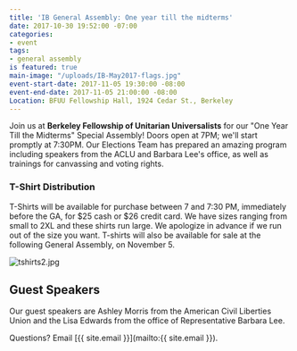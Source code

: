 ```yaml
---
title: 'IB General Assembly: One year till the midterms'
date: 2017-10-30 19:52:00 -07:00
categories:
- event
tags:
- general assembly
is featured: true
main-image: "/uploads/IB-May2017-flags.jpg"
event-start-date: 2017-11-05 19:30:00 -08:00
event-end-date: 2017-11-05 21:00:00 -08:00
Location: BFUU Fellowship Hall, 1924 Cedar St., Berkeley
---
```


Join us at **Berkeley Fellowship of Unitarian Universalists** for our "One Year Till the Midterms" Special Assembly! Doors open at 7PM; we'll start promptly at 7:30PM. Our Elections Team has prepared an amazing program including speakers from the ACLU and Barbara Lee's office, as well as trainings for canvassing and voting rights.

### T-Shirt Distribution

T-Shirts will be available for purchase between 7 and 7:30 PM, immediately before the GA, for $25 cash or $26 credit card. We have sizes ranging from small to 2XL and these shirts run large. We apologize in advance if we run out of the size you want. T-shirts will also be available for sale at the following General Assembly, on November 5.

![tshirts2.jpg](/uploads/tshirts2.jpg)

## Guest Speakers

Our guest speakers are Ashley Morris from the American Civil Liberties Union and the Lisa Edwards from the office of Representative Barbara Lee.

Questions? Email [{{ site.email }}](mailto:{{ site.email }}).
